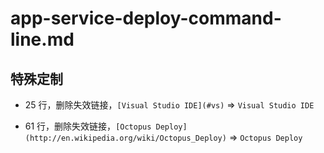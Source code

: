 # app-service-deploy-command-line.md

## 特殊定制

* 25 行，删除失效链接，`[Visual Studio IDE](#vs)` => `Visual Studio IDE`

* 61 行，删除失效链接，`[Octopus Deploy](http://en.wikipedia.org/wiki/Octopus_Deploy)` => `Octopus Deploy`